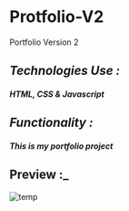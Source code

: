 # Protfolio-V2
 Portfolio Version 2


## _Technologies Use :_
##### HTML, CSS & Javascript


## _Functionality :_
##### This is my portfolio project

## Preview :_

![temp](https://user-images.githubusercontent.com/47983955/109176485-e1b8d880-77ac-11eb-84b4-f7dd663f2379.gif)



